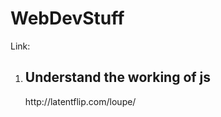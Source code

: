 # WebDevStuff

Link:
<ol>
  <li><h2>Understand the working of js</h2></li>
  http://latentflip.com/loupe/
</ol>


